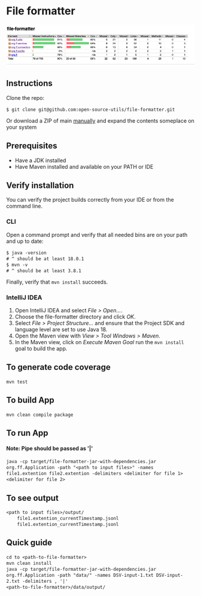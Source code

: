 # File formatter

![Coverage](./cov.png)


## Instructions

Clone the repo:

```
$ git clone git@github.com:open-source-utils/file-formatter.git
```

Or download a ZIP of main [manually](https://github.com/open-source-utils/file-formatter/archive/refs/heads/master.zip) and expand the contents someplace on your system

## Prerequisites

* Have a JDK installed
* Have Maven installed and available on your PATH or IDE

## Verify installation

You can verify the project builds correctly from your IDE or from the command
line.

### CLI

Open a command prompt and verify that all needed bins are on your path and up to date:

```
$ java -version
# ^ should be at least 18.0.1
$ mvn -v
# ^ should be at least 3.8.1
```

Finally, verify that `mvn install` succeeds.


### IntelliJ IDEA

1. Open IntelliJ IDEA and select _File > Open..._.
2. Choose the file-formatter directory and click _OK_.
3. Select _File > Project Structure..._ and ensure that the Project SDK and language level are set to use Java 18.
4. Open the Maven view with _View > Tool Windows > Maven_.
5. In the Maven view, click on _Execute Maven Goal_ run the `mvn install` goal to build the app.

## To generate code coverage

    mvn test

## To build App

    mvn clean compile package

## To run App
#### Note: Pipe should be passed as '|'
    java -cp target/file-formatter-jar-with-dependencies.jar org.ff.Application -path "<path to input files>" -names file1.extention file2.extention -delimiters <delimiter for file 1> <delimiter for file 2>   

## To see output
    <path to input files>/output/
        file1.extention_currentTimestamp.jsonl
        file1.extention_currentTimestamp.jsonl


## Quick guide
    cd to <path-to-file-formatter>
    mvn clean install
    java -cp target/file-formatter-jar-with-dependencies.jar org.ff.Application -path "data/" -names DSV-input-1.txt DSV-input-2.txt -delimiters , '|'
    <path-to-file-formatter>/data/output/
             
